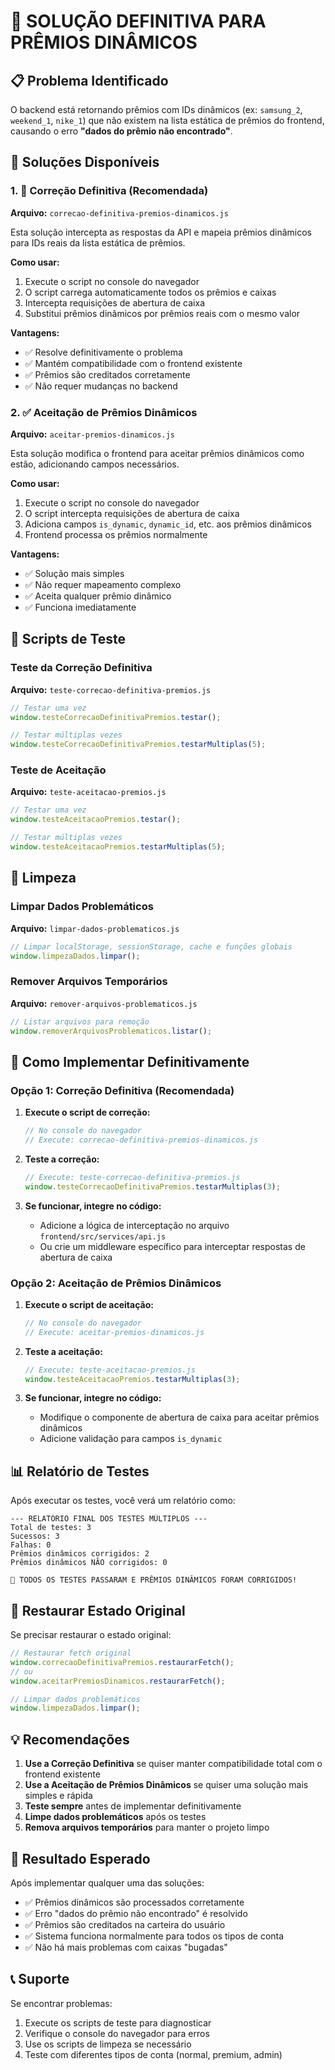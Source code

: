 # 🔧 SOLUÇÃO DEFINITIVA PARA PRÊMIOS DINÂMICOS

## 📋 Problema Identificado

O backend está retornando prêmios com IDs dinâmicos (ex: `samsung_2`, `weekend_1`, `nike_1`) que não existem na lista estática de prêmios do frontend, causando o erro **"dados do prêmio não encontrado"**.

## 🎯 Soluções Disponíveis

### 1. 🔧 Correção Definitiva (Recomendada)
**Arquivo:** `correcao-definitiva-premios-dinamicos.js`

Esta solução intercepta as respostas da API e mapeia prêmios dinâmicos para IDs reais da lista estática de prêmios.

**Como usar:**
1. Execute o script no console do navegador
2. O script carrega automaticamente todos os prêmios e caixas
3. Intercepta requisições de abertura de caixa
4. Substitui prêmios dinâmicos por prêmios reais com o mesmo valor

**Vantagens:**
- ✅ Resolve definitivamente o problema
- ✅ Mantém compatibilidade com o frontend existente
- ✅ Prêmios são creditados corretamente
- ✅ Não requer mudanças no backend

### 2. ✅ Aceitação de Prêmios Dinâmicos
**Arquivo:** `aceitar-premios-dinamicos.js`

Esta solução modifica o frontend para aceitar prêmios dinâmicos como estão, adicionando campos necessários.

**Como usar:**
1. Execute o script no console do navegador
2. O script intercepta requisições de abertura de caixa
3. Adiciona campos `is_dynamic`, `dynamic_id`, etc. aos prêmios dinâmicos
4. Frontend processa os prêmios normalmente

**Vantagens:**
- ✅ Solução mais simples
- ✅ Não requer mapeamento complexo
- ✅ Aceita qualquer prêmio dinâmico
- ✅ Funciona imediatamente

## 🧪 Scripts de Teste

### Teste da Correção Definitiva
**Arquivo:** `teste-correcao-definitiva-premios.js`

```javascript
// Testar uma vez
window.testeCorrecaoDefinitivaPremios.testar();

// Testar múltiplas vezes
window.testeCorrecaoDefinitivaPremios.testarMultiplas(5);
```

### Teste de Aceitação
**Arquivo:** `teste-aceitacao-premios.js`

```javascript
// Testar uma vez
window.testeAceitacaoPremios.testar();

// Testar múltiplas vezes
window.testeAceitacaoPremios.testarMultiplas(5);
```

## 🧹 Limpeza

### Limpar Dados Problemáticos
**Arquivo:** `limpar-dados-problematicos.js`

```javascript
// Limpar localStorage, sessionStorage, cache e funções globais
window.limpezaDados.limpar();
```

### Remover Arquivos Temporários
**Arquivo:** `remover-arquivos-problematicos.js`

```javascript
// Listar arquivos para remoção
window.removerArquivosProblematicos.listar();
```

## 🚀 Como Implementar Definitivamente

### Opção 1: Correção Definitiva (Recomendada)

1. **Execute o script de correção:**
   ```javascript
   // No console do navegador
   // Execute: correcao-definitiva-premios-dinamicos.js
   ```

2. **Teste a correção:**
   ```javascript
   // Execute: teste-correcao-definitiva-premios.js
   window.testeCorrecaoDefinitivaPremios.testarMultiplas(3);
   ```

3. **Se funcionar, integre no código:**
   - Adicione a lógica de interceptação no arquivo `frontend/src/services/api.js`
   - Ou crie um middleware específico para interceptar respostas de abertura de caixa

### Opção 2: Aceitação de Prêmios Dinâmicos

1. **Execute o script de aceitação:**
   ```javascript
   // No console do navegador
   // Execute: aceitar-premios-dinamicos.js
   ```

2. **Teste a aceitação:**
   ```javascript
   // Execute: teste-aceitacao-premios.js
   window.testeAceitacaoPremios.testarMultiplas(3);
   ```

3. **Se funcionar, integre no código:**
   - Modifique o componente de abertura de caixa para aceitar prêmios dinâmicos
   - Adicione validação para campos `is_dynamic`

## 📊 Relatório de Testes

Após executar os testes, você verá um relatório como:

```
--- RELATÓRIO FINAL DOS TESTES MÚLTIPLOS ---
Total de testes: 3
Sucessos: 3
Falhas: 0
Prêmios dinâmicos corrigidos: 2
Prêmios dinâmicos NÃO corrigidos: 0

🎉 TODOS OS TESTES PASSARAM E PRÊMIOS DINÂMICOS FORAM CORRIGIDOS!
```

## 🔄 Restaurar Estado Original

Se precisar restaurar o estado original:

```javascript
// Restaurar fetch original
window.correcaoDefinitivaPremios.restaurarFetch();
// ou
window.aceitarPremiosDinamicos.restaurarFetch();

// Limpar dados problemáticos
window.limpezaDados.limpar();
```

## 💡 Recomendações

1. **Use a Correção Definitiva** se quiser manter compatibilidade total com o frontend existente
2. **Use a Aceitação de Prêmios Dinâmicos** se quiser uma solução mais simples e rápida
3. **Teste sempre** antes de implementar definitivamente
4. **Limpe dados problemáticos** após os testes
5. **Remova arquivos temporários** para manter o projeto limpo

## 🎯 Resultado Esperado

Após implementar qualquer uma das soluções:

- ✅ Prêmios dinâmicos são processados corretamente
- ✅ Erro "dados do prêmio não encontrado" é resolvido
- ✅ Prêmios são creditados na carteira do usuário
- ✅ Sistema funciona normalmente para todos os tipos de conta
- ✅ Não há mais problemas com caixas "bugadas"

## 📞 Suporte

Se encontrar problemas:

1. Execute os scripts de teste para diagnosticar
2. Verifique o console do navegador para erros
3. Use os scripts de limpeza se necessário
4. Teste com diferentes tipos de conta (normal, premium, admin)





